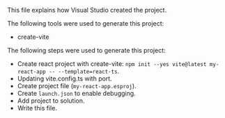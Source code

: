 This file explains how Visual Studio created the project.

The following tools were used to generate this project:
- create-vite

The following steps were used to generate this project:
- Create react project with create-vite: `npm init --yes vite@latest my-react-app -- --template=react-ts`.
- Updating vite.config.ts with port.
- Create project file (`my-react-app.esproj`).
- Create `launch.json` to enable debugging.
- Add project to solution.
- Write this file.
